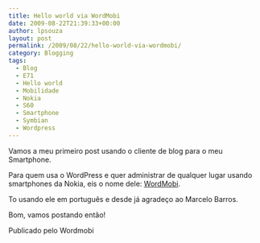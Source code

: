```yaml
---
title: Hello world via WordMobi
date: 2009-08-22T21:39:33+00:00
author: lpsouza
layout: post
permalink: /2009/08/22/hello-world-via-wordmobi/
category: Blogging
tags:
  - Blog
  - E71
  - Hello world
  - Mobilidade
  - Nokia
  - S60
  - Smartphone
  - Symbian
  - Wordpress
---
```

Vamos a meu primeiro post usando o cliente de blog para o meu Smartphone.

Para quem usa o WordPress e quer administrar de qualquer lugar usando smartphones da Nokia, eis o nome dele: [WordMobi](http://code.google.com/p/wordmobi/).

To usando ele em português e desde já agradeço ao Marcelo Barros.

Bom, vamos postando então!

Publicado pelo Wordmobi

